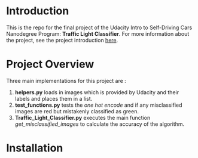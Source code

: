 # Introduction

This is the repo for the final project of the Udacity Intro to Self-Driving Cars Nanodegree Program: **Traffic Light Classifier**. For more information about the project, see the project introduction <a href="https://classroom.udacity.com/nanodegrees/nd113/parts/3407b17c-2111-4484-bfb2-1725cf619a5c/modules/59f59fcc-7e98-4700-a7ca-e8153a5e9857/lessons/82fc3a22-eb21-42bd-8037-f89844a4c69b/concepts/55f82fd2-96bd-4a80-ae5b-2a8ccf016a46">here</a>.

# Project Overview

Three main implementations for this project are :
1. **helpers.py** loads in images which is provided by Udacity and their labels and places them in a list.
2. **test_functions.py** tests the _one hot encode_ and if any misclassified images are red but mistakenly classified as green.
3. **Traffic_Light_Classifier.py** executes the main function _get_misclassified_images_ to calculate the accuracy of the algorithm.

# Installation
